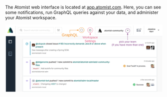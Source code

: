 
The Atomist web interface is located at [app.atomist.com](https://app.atomist.com). Here,
you can see some notifications, run GraphQL queries against your data, and administer your
Atomist workspace.

![See the nice buttons for GraphQL and Workspace Settings](img/dashboard-overview.png)

